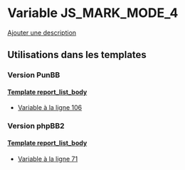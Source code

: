# Variable JS_MARK_MODE_4
[Ajouter une description](https://fa-tvars.appspot.com/var/JS_MARK_MODE_4)

## Utilisations dans les templates

### Version PunBB

#### [Template report_list_body](punbb/report_list_body.md)
* [Variable &agrave; la ligne 106](../punbb/report_list_body.tpl#L106)

### Version phpBB2

#### [Template report_list_body](subsilver/report_list_body.md)
* [Variable &agrave; la ligne 71](../subsilver/report_list_body.tpl#L71)